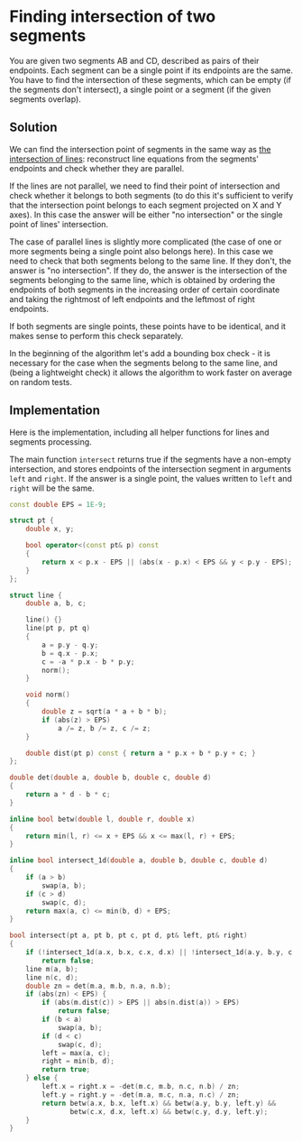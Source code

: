 # Finding intersection of two segments

You are given two segments AB and CD, described as pairs of their endpoints. Each segment can be a single point if its endpoints are the same. 
You have to find the intersection of these segments, which can be empty (if the segments don't intersect), a single point or a segment (if the given segments overlap).

## Solution

We can find the intersection point of segments in the same way as [the intersection of lines](lines-intersection.md): 
reconstruct line equations from the segments' endpoints and check whether they are parallel. 

If the lines are not parallel, we need to find their point of intersection and check whether it belongs to both segments
(to do this it's sufficient to verify that the intersection point belongs to each segment projected on X and Y axes). 
In this case the answer will be either "no intersection" or the single point of lines' intersection.

The case of parallel lines is slightly more complicated (the case of one or more segments being a single point also belongs here).
In this case we need to check that both segments belong to the same line.
If they don't, the answer is "no intersection".
If they do, the answer is the intersection of the segments belonging to the same line, which is obtained by 
ordering the endpoints of both segments in the increasing order of certain coordinate and taking the rightmost of left endpoints and the leftmost of right endpoints.

If both segments are single points, these points have to be identical, and it makes sense to perform this check separately.

In the beginning of the algorithm let's add a bounding box check - it is necessary for the case when the segments belong to the same line, 
and (being a lightweight check) it allows the algorithm to work faster on average on random tests.


## Implementation

Here is the implementation, including all helper functions for lines and segments processing.

The main function `intersect` returns true if the segments have a non-empty intersection, 
and stores endpoints of the intersection segment in arguments `left` and `right`. 
If the answer is a single point, the values written to `left` and `right` will be the same.

```{.cpp file=segment_intersection}
const double EPS = 1E-9;

struct pt {
    double x, y;

    bool operator<(const pt& p) const
    {
        return x < p.x - EPS || (abs(x - p.x) < EPS && y < p.y - EPS);
    }
};

struct line {
    double a, b, c;

    line() {}
    line(pt p, pt q)
    {
        a = p.y - q.y;
        b = q.x - p.x;
        c = -a * p.x - b * p.y;
        norm();
    }

    void norm()
    {
        double z = sqrt(a * a + b * b);
        if (abs(z) > EPS)
            a /= z, b /= z, c /= z;
    }

    double dist(pt p) const { return a * p.x + b * p.y + c; }
};

double det(double a, double b, double c, double d)
{
    return a * d - b * c;
}

inline bool betw(double l, double r, double x)
{
    return min(l, r) <= x + EPS && x <= max(l, r) + EPS;
}

inline bool intersect_1d(double a, double b, double c, double d)
{
    if (a > b)
        swap(a, b);
    if (c > d)
        swap(c, d);
    return max(a, c) <= min(b, d) + EPS;
}

bool intersect(pt a, pt b, pt c, pt d, pt& left, pt& right)
{
    if (!intersect_1d(a.x, b.x, c.x, d.x) || !intersect_1d(a.y, b.y, c.y, d.y))
        return false;
    line m(a, b);
    line n(c, d);
    double zn = det(m.a, m.b, n.a, n.b);
    if (abs(zn) < EPS) {
        if (abs(m.dist(c)) > EPS || abs(n.dist(a)) > EPS)
            return false;
        if (b < a)
            swap(a, b);
        if (d < c)
            swap(c, d);
        left = max(a, c);
        right = min(b, d);
        return true;
    } else {
        left.x = right.x = -det(m.c, m.b, n.c, n.b) / zn;
        left.y = right.y = -det(m.a, m.c, n.a, n.c) / zn;
        return betw(a.x, b.x, left.x) && betw(a.y, b.y, left.y) &&
               betw(c.x, d.x, left.x) && betw(c.y, d.y, left.y);
    }
}
```
